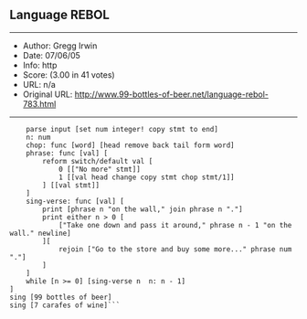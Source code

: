 
## Language REBOL ##
---
- Author: Gregg Irwin
- Date: 07/06/05
- Info: http
- Score:  (3.00 in 41 votes)
- URL: n/a
- Original URL: http://www.99-bottles-of-beer.net/language-rebol-783.html
---

```sing: func [input /local n stmt num chop phrase sing-verse] [
    parse input [set num integer! copy stmt to end]
    n: num
    chop: func [word] [head remove back tail form word]
    phrase: func [val] [
        reform switch/default val [
            0 [["No more" stmt]]
            1 [[val head change copy stmt chop stmt/1]]
        ] [[val stmt]]
    ]
    sing-verse: func [val] [
        print [phrase n "on the wall," join phrase n "."]
        print either n > 0 [
            ["Take one down and pass it around," phrase n - 1 "on the wall." newline]
        ][
            rejoin ["Go to the store and buy some more..." phrase num "."]
        ]
    ]
    while [n >= 0] [sing-verse n  n: n - 1]
]
sing [99 bottles of beer]
sing [7 carafes of wine]```
